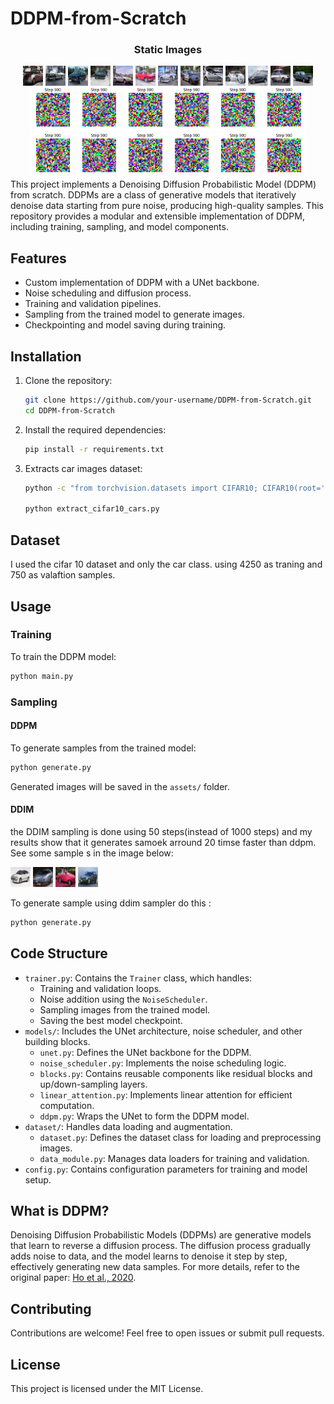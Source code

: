 # DDPM-from-Scratch
<div align="center">


### Static Images
<img src="assets/1.png" alt="Generated Sample"  >
<img src="assets/2.png" alt="Generated Sample"  >
<img src="assets/3.png" alt="Generated Sample" >
<img src="assets/4.png" alt="Generated Sample"  >
<img src="assets/5.png" alt="Generated Sample"  >
<img src="assets/6.png" alt="Generated Sample" >
<img src="assets/7.png" alt="Generated Sample"  >
<img src="assets/8.png" alt="Generated Sample"  >
<img src="assets/9.png" alt="Generated Sample"  >
<img src="assets/10.png" alt="Generated Sample"  >
<img src="assets/11.png" alt="Generated Sample"  >
<img src="assets/12.png" alt="Generated Sample"  >
<img src="assets/14.png" alt="Generated Sample"  >

<img src="assets/sample1.gif" alt="Generated Sample" width=70>
<img src="assets/sample2.gif" alt="Generated Sample" width=70>
<img src="assets/sample3.gif" alt="Generated Sample" width=70>
<img src="assets/sample4.gif" alt="Generated Sample" width=70>
<img src="assets/sample5.gif" alt="Generated Sample" width=70>
<img src="assets/sample6.gif" alt="Generated Sample" width=70>
<img src="assets/sample7.gif" alt="Generated Sample" width=70>
<img src="assets/sample8.gif" alt="Generated Sample" width=70>
<img src="assets/sample9.gif" alt="Generated Sample" width=70>
<img src="assets/sample10.gif" alt="Generated Sample" width=70>
<img src="assets/sample11.gif" alt="Generated Sample" width=70>
<img src="assets/sample12.gif" alt="Generated Sample" width=70>

</div>
This project implements a Denoising Diffusion Probabilistic Model (DDPM) from scratch. DDPMs are a class of generative models that iteratively denoise data starting from pure noise, producing high-quality samples. This repository provides a modular and extensible implementation of DDPM, including training, sampling, and model components.

## Features
- Custom implementation of DDPM with a UNet backbone.
- Noise scheduling and diffusion process.
- Training and validation pipelines.
- Sampling from the trained model to generate images.
- Checkpointing and model saving during training.

## Installation
1. Clone the repository:
   ```bash
   git clone https://github.com/your-username/DDPM-from-Scratch.git
   cd DDPM-from-Scratch
   ```
2. Install the required dependencies:
   ```bash
   pip install -r requirements.txt
   ```
3. Extracts car images dataset:
   ```bash
   python -c "from torchvision.datasets import CIFAR10; CIFAR10(root='./data', download=True)"

   python extract_cifar10_cars.py
   ```
## Dataset

I used the cifar 10 dataset and only the car class.
using 4250 as traning and 750 as valaftion samples.

## Usage
### Training
To train the DDPM model:
```bash
python main.py
```

### Sampling

#### DDPM
To generate samples from the trained model:
```bash
python generate.py
```
Generated images will be saved in the `assets/` folder.

#### DDIM
the DDIM sampling is done using 50 steps(instead of 1000 steps) and my results show that it generates samoek arround 20 timse faster than ddpm. 
See some sample s in the image below:

<img src="assets/ddim_1.png" alt="Generated Sample" >
<img src="assets/ddim_2.png" alt="Generated Sample" >
<img src="assets/ddim_3.png" alt="Generated Sample" >
<img src="assets/ddim_4.png" alt="Generated Sample" >

To generate sample using ddim sampler do this :

```bash
python generate.py
```


## Code Structure
- `trainer.py`: Contains the `Trainer` class, which handles:
  - Training and validation loops.
  - Noise addition using the `NoiseScheduler`.
  - Sampling images from the trained model.
  - Saving the best model checkpoint.
- `models/`: Includes the UNet architecture, noise scheduler, and other building blocks.
  - `unet.py`: Defines the UNet backbone for the DDPM.
  - `noise_scheduler.py`: Implements the noise scheduling logic.
  - `blocks.py`: Contains reusable components like residual blocks and up/down-sampling layers.
  - `linear_attention.py`: Implements linear attention for efficient computation.
  - `ddpm.py`: Wraps the UNet to form the DDPM model.
- `dataset/`: Handles data loading and augmentation.
  - `dataset.py`: Defines the dataset class for loading and preprocessing images.
  - `data_module.py`: Manages data loaders for training and validation.
- `config.py`: Contains configuration parameters for training and model setup.

## What is DDPM?
Denoising Diffusion Probabilistic Models (DDPMs) are generative models that learn to reverse a diffusion process. The diffusion process gradually adds noise to data, and the model learns to denoise it step by step, effectively generating new data samples. For more details, refer to the original paper: [Ho et al., 2020](https://arxiv.org/abs/2006.11239).

## Contributing
Contributions are welcome! Feel free to open issues or submit pull requests.

## License
This project is licensed under the MIT License.
